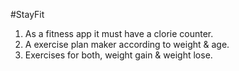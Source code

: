 #StayFit

1. As a fitness app it must have a clorie counter.
2. A exercise plan maker according to weight & age.
2. Exercises for both, weight gain & weight lose.